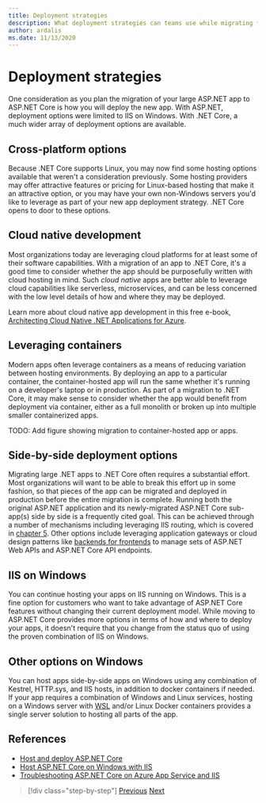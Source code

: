 ```yaml
---
title: Deployment strategies
description: What deployment strategies can teams use while migrating from ASP.NET to .NET Core? Can an incremental migration allow side-by-side deployment of .NET Framework and .NET Core apps, providing a seamless end user experience?
author: ardalis
ms.date: 11/13/2020
---
```


# Deployment strategies

One consideration as you plan the migration of your large ASP.NET app to ASP.NET Core is how you will deploy the new app. With ASP.NET, deployment options were limited to IIS on Windows. With .NET Core, a much wider array of deployment options are available.

## Cross-platform options

Because .NET Core supports Linux, you may now find some hosting options available that weren't a consideration previously. Some hosting providers may offer attractive features or pricing for Linux-based hosting that make it an attractive option, or you may have your own non-Windows servers you'd like to leverage as part of your new app deployment strategy. .NET Core opens to door to these options.

## Cloud native development

Most organizations today are leveraging cloud platforms for at least some of their software capabilities. With a migration of an app to .NET Core, it's a good time to consider whether the app should be purposefully written with cloud hosting in mind. Such *cloud native* apps are better able to leverage cloud capabilities like serverless, microservices, and can be less concerned with the low level details of how and where they may be deployed.

Learn more about cloud native app development in this free e-book, [Architecting Cloud Native .NET Applications for Azure](/dotnet/architecture/cloud-native/).

## Leveraging containers

Modern apps often leverage containers as a means of reducing variation between hosting environments. By deploying an app to a particular container, the container-hosted app will run the same whether it's running on a developer's laptop or in production. As part of a migration to .NET Core, it may make sense to consider whether the app would benefit from deployment via container, either as a full monolith or broken up into multiple smaller containerized apps.

TODO: Add figure showing migration to container-hosted app or apps.

## Side-by-side deployment options

Migrating large .NET apps to .NET Core often requires a substantial effort. Most organizations will want to be able to break this effort up in some fashion, so that pieces of the app can be migrated and deployed in production before the entire migration is complete. Running both the original ASP.NET application and its newly-migrated ASP.NET Core sub-app(s) side by side is a frequently cited goal. This can be achieved through a number of mechanisms including leveraging IIS routing, which is covered in [chapter 5](deployment-scenarios.md). Other options include leveraging application gateways or cloud design patterns like [backends for frontends](https://docs.microsoft.com/azure/architecture/patterns/backends-for-frontends) to manage sets of ASP.NET Web APIs and ASP.NET Core API endpoints.

## IIS on Windows

You can continue hosting your apps on IIS running on Windows. This is a fine option for customers who want to take advantage of ASP.NET Core features without changing their current deployment model. While moving to ASP.NET Core provides more options in terms of how and where to deploy your apps, it doesn't require that you change from the status quo of using the proven combination of IIS on Windows.

## Other options on Windows

You can host apps side-by-side apps on Windows using any combination of Kestrel, HTTP.sys, and IIS hosts, in addition to docker containers if needed. If your app requires a combination of Windows and Linux services, hosting on a Windows server with [WSL](https://docs.microsoft.com/windows/wsl/about) and/or Linux Docker containers provides a single server solution to hosting all parts of the app.

## References

- [Host and deploy ASP.NET Core](https://docs.microsoft.com/aspnet/core/host-and-deploy/)
- [Host ASP.NET Core on Windows with IIS](https://docs.microsoft.com/aspnet/core/host-and-deploy/iis/)
- [Troubleshooting ASP.NET Core on Azure App Service and IIS](https://docs.microsoft.com/aspnet/core/test/troubleshoot-azure-iis)

>[!div class="step-by-step"]
>[Previous](migrating-web-forms.md)
>[Next](additional-migration-resources.md)
